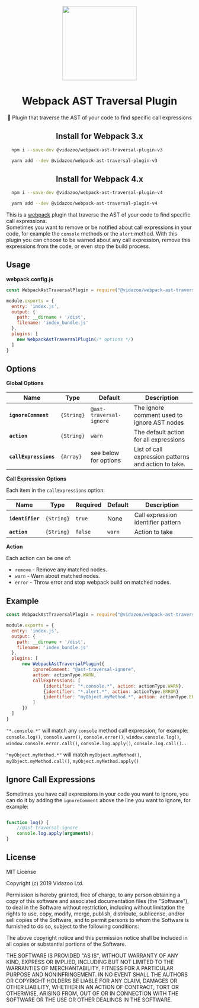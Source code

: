 <div align="center">
  <a href="https://github.com/webpack/webpack">
    <img width="200" height="200"
      src="https://webpack.js.org/assets/icon-square-big.svg">
  </a>
  <h1>Webpack AST Traversal Plugin</h1>
  <p>🌲 Plugin that traverse the AST of your code to find specific call expressions</p>
</div>
<h2 align="center">Install for Webpack 3.x</h2>

```bash
  npm i --save-dev @vidazoo/webpack-ast-traversal-plugin-v3
```

```bash
  yarn add --dev @vidazoo/webpack-ast-traversal-plugin-v3
```

<h2 align="center">Install for Webpack 4.x</h2>

```bash
  npm i --save-dev @vidazoo/webpack-ast-traversal-plugin-v4
```

```bash
  yarn add --dev @vidazoo/webpack-ast-traversal-plugin-v4
```

This is a [webpack](http://webpack.js.org/) plugin that traverse the AST of your code to find specific call expressions.  
Sometimes you want to remove or be notified about call expressions in your code, for example the `console` methods or the `alert` method.
With this plugin you can choose to be warned about any call expression, remove this expressions from the code, or even stop the build process.

<h2>Usage</h2>

**webpack.config.js**
```javascript
const WebpackAstTraversalPlugin = require("@vidazoo/webpack-ast-traversal-plugin-v4");

module.exports = {
  entry: 'index.js',
  output: {
    path: __dirname + '/dist',
    filename: 'index_bundle.js'
  },
  plugins: [
    new WebpackAstTraversalPlugin(/* options */)
  ]
}
```

<h2>Options</h2>

**Global Options**

| Name | Type | Default | Description |
| - | - | - | - |
| **`ignoreComment`** | `{String}` | `@ast-traversal-ignore` | The ignore comment used to ignore AST nodes |
| **`action`** | `{String}`| `warn` | The default action for all expressions |
| **`callExpressions`** | `{Array}`| see below for options | List of call expression patterns and action to take. |


**Call Expression Options**

Each item in the `callExpressions` option:


| Name | Type | Required | Default | Description |
| - | - | - | - | - |
| **`identifier`** | `{String}`| `true` | None | Call expression identifier pattern |
| **`action`** | `{String}`| `false` | `warn` | Action to take |


**Action**

Each action can be one of:

* `remove` - Remove any matched nodes.
* `warn` - Warn about matched nodes.
* `error` - Throw error and stop webpack build on matched nodes.


<h2>Example</h2>

```javascript
const WebpackAstTraversalPlugin = require("@vidazoo/webpack-ast-traversal-plugin-v4");

module.exports = {
  entry: 'index.js',
  output: {
    path: __dirname + '/dist',
    filename: 'index_bundle.js'
  },
  plugins: [
      new WebpackAstTraversalPlugin({
          ignoreComment: "@ast-traversal-ignore",
          action: actionType.WARN,
          callExpressions: [
              {identifier: "*.console.*", action: actionType.WARN},
              {identifier: "*.alert.*", action: actionType.ERROR}
              {identifier: "myObject.myMethod.*", action: actionType.ERROR}
          ]
      })
  ]
}
```
`"*.console.*"` will match any `console` method call expression, for example:
`console.log()`, `console.warn()`, `console.error()`, `window.console.log()`, `window.console.error.call()`, `console.log.apply()`, `console.log.call()`... 

`"myObject.myMethod.*"` will match `myObject.myMethod()`, `myObject.myMethod.call()`, `myObject.myMethod.apply()`

<h2>Ignore Call Expressions</h2>

Sometimes you have call expressions in your code you want to ignore, you can do it by adding the `ignoreComment` above the line you want to ignore, for example:

```javascript

function log() {
    //@ast-traversal-ignore
    console.log.apply(arguments);
}

```

<h2>License</h2>

MIT License

Copyright (c) 2019 Vidazoo Ltd.

Permission is hereby granted, free of charge, to any person obtaining a copy
of this software and associated documentation files (the "Software"), to deal
in the Software without restriction, including without limitation the rights
to use, copy, modify, merge, publish, distribute, sublicense, and/or sell
copies of the Software, and to permit persons to whom the Software is
furnished to do so, subject to the following conditions:

The above copyright notice and this permission notice shall be included in all
copies or substantial portions of the Software.

THE SOFTWARE IS PROVIDED "AS IS", WITHOUT WARRANTY OF ANY KIND, EXPRESS OR
IMPLIED, INCLUDING BUT NOT LIMITED TO THE WARRANTIES OF MERCHANTABILITY,
FITNESS FOR A PARTICULAR PURPOSE AND NONINFRINGEMENT. IN NO EVENT SHALL THE
AUTHORS OR COPYRIGHT HOLDERS BE LIABLE FOR ANY CLAIM, DAMAGES OR OTHER
LIABILITY, WHETHER IN AN ACTION OF CONTRACT, TORT OR OTHERWISE, ARISING FROM,
OUT OF OR IN CONNECTION WITH THE SOFTWARE OR THE USE OR OTHER DEALINGS IN THE
SOFTWARE.

